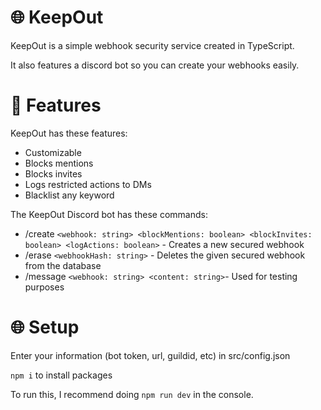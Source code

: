 # 🌐 KeepOut
KeepOut is a simple webhook security service created in TypeScript.

It also features a discord bot so you can create your webhooks easily.

# 📜 Features
KeepOut has these features:
  - Customizable
  - Blocks mentions
  - Blocks invites
  - Logs restricted actions to DMs
  - Blacklist any keyword
    
The KeepOut Discord bot has these commands:
  - /create `<webhook: string> <blockMentions: boolean> <blockInvites: boolean> <logActions: boolean>` - Creates a new secured webhook
  - /erase `<webhookHash: string>` - Deletes the given secured webhook from the database
  - /message `<webhook: string> <content: string>`- Used for testing purposes
# 🌐 Setup
Enter your information (bot token, url, guildid, etc) in src/config.json  

`npm i` to install packages

To run this, I recommend doing `npm run dev` in the console.
